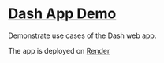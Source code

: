 # [Dash App Demo](https://dash-app-demo-qob1.onrender.com/)
Demonstrate use cases of the Dash web app.

The app is deployed on [Render](https://render.com/)
